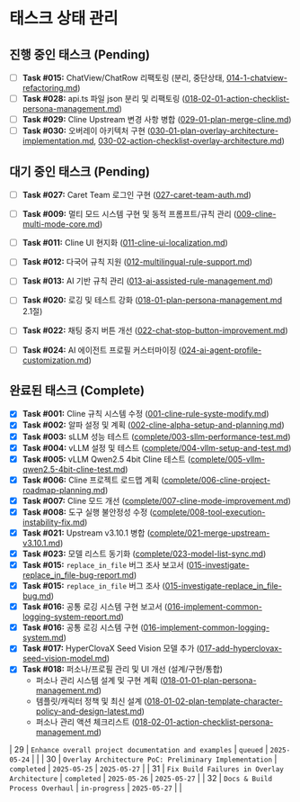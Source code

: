 # 태스크 상태 관리

## 진행 중인 태스크 (Pending)
- [ ] **Task #015:** ChatView/ChatRow 리팩토링 (분리, 중단상태, [014-1-chatview-refactoring.md](./014-1-chatview-refactoring.md))
- [ ] **Task #028:** api.ts 파일 json 분리 및 리팩토링 ([018-02-01-action-checklist-persona-management.md](./018-02-01-action-checklist-persona-management.md))
- [ ] **Task #029:** Cline Upstream 변경 사항 병합 ([029-01-plan-merge-cline.md](./029-01-plan-merge-cline.md))
- [ ] **Task #030:** 오버레이 아키텍처 구현 ([030-01-plan-overlay-architecture-implementation.md](./030-01-plan-overlay-architecture-implementation.md), [030-02-action-checklist-overlay-architecture.md](./030-02-action-checklist-overlay-architecture.md))

## 대기 중인 태스크 (Pending)
- [ ] **Task #027:** Caret Team 로그인 구현 ([027-caret-team-auth.md](./027-caret-team-auth.md))
- [ ] **Task #009:** 멀티 모드 시스템 구현 및 동적 프롬프트/규칙 관리 ([009-cline-multi-mode-core.md](./009-cline-multi-mode-core.md))
- [ ] **Task #011:** Cline UI 현지화 ([011-cline-ui-localization.md](./011-cline-ui-localization.md))
- [ ] **Task #012:** 다국어 규칙 지원 ([012-multilingual-rule-support.md](./012-multilingual-rule-support.md))
- [ ] **Task #013:** AI 기반 규칙 관리 ([013-ai-assisted-rule-management.md](./013-ai-assisted-rule-management.md))
- [ ] **Task #020:** 로깅 및 테스트 강화 ([018-01-plan-persona-management.md](./018-01-plan-persona-management.md) 2.1절)
- [ ] **Task #022:** 채팅 중지 버튼 개선 ([022-chat-stop-button-improvement.md](./022-chat-stop-button-improvement.md))
- [ ] **Task #024:** AI 에이전트 프로필 커스터마이징 ([024-ai-agent-profile-customization.md](./024-ai-agent-profile-customization.md))


## 완료된 태스크 (Complete)
- [x] **Task #001:** Cline 규칙 시스템 수정 ([001-cline-rule-syste-modify.md](./001-cline-rule-syste-modify.md))
- [x] **Task #002:** 알파 설정 및 계획 ([002-cline-alpha-setup-and-planning.md](./002-cline-alpha-setup-and-planning.md))
- [x] **Task #003:** sLLM 성능 테스트 ([complete/003-sllm-performance-test.md](./complete/003-sllm-performance-test.md))
- [x] **Task #004:** vLLM 설정 및 테스트 ([complete/004-vllm-setup-and-test.md](./complete/004-vllm-setup-and-test.md))
- [x] **Task #005:** vLLM Qwen2.5 4bit Cline 테스트 ([complete/005-vllm-qwen2.5-4bit-cline-test.md](./complete/005-vllm-qwen2.5-4bit-cline-test.md))
- [x] **Task #006:** Cline 프로젝트 로드맵 계획 ([complete/006-cline-project-roadmap-planning.md](./complete/006-cline-project-roadmap-planning.md))
- [x] **Task #007:** Cline 모드 개선 ([complete/007-cline-mode-improvement.md](./complete/007-cline-mode-improvement.md))
- [x] **Task #008:** 도구 실행 불안정성 수정 ([complete/008-tool-execution-instability-fix.md](./complete/008-tool-execution-instability-fix.md))
- [x] **Task #021:** Upstream v3.10.1 병합 ([complete/021-merge-upstream-v3.10.1.md](./complete/021-merge-upstream-v3.10.1.md))
- [x] **Task #023:** 모델 리스트 동기화 ([complete/023-model-list-sync.md](./complete/023-model-list-sync.md))
- [x] **Task #015:** `replace_in_file` 버그 조사 보고서 ([015-investigate-replace_in_file-bug-report.md](./015-investigate-replace_in_file-bug-report.md))
- [x] **Task #015:** `replace_in_file` 버그 조사 ([015-investigate-replace_in_file-bug.md](./015-investigate-replace_in_file-bug.md))
- [x] **Task #016:** 공통 로깅 시스템 구현 보고서 ([016-implement-common-logging-system-report.md](./016-implement-common-logging-system-report.md))
- [x] **Task #016:** 공통 로깅 시스템 구현 ([016-implement-common-logging-system.md](./016-implement-common-logging-system.md))
- [x] **Task #017:** HyperClovaX Seed Vision 모델 추가 ([017-add-hyperclovax-seed-vision-model.md](./017-add-hyperclovax-seed-vision-model.md))
- [x] **Task #018:** 퍼소나/프로필 관리 및 UI 개선 (설계/구현/통합)
  * 퍼소나 관리 시스템 설계 및 구현 계획 ([018-01-01-plan-persona-management.md](./018-01-01-plan-persona-management.md))
  * 템플릿/캐릭터 정책 및 최신 설계 ([018-01-02-plan-template-character-policy-and-design-latest.md](./018-01-02-plan-template-character-policy-and-design-latest.md))
  * 퍼소나 관리 액션 체크리스트 ([018-02-01-action-checklist-persona-management.md](./018-02-01-action-checklist-persona-management.md))

| 29 | `Enhance overall project documentation and examples` | `queued` | `2025-05-24` | |
| 30 | `Overlay Architecture PoC: Preliminary Implementation` | `completed` | `2025-05-25` | `2025-05-27` |
| 31 | `Fix Build Failures in Overlay Architecture` | `completed` | `2025-05-26` | `2025-05-27` |
| 32 | `Docs & Build Process Overhaul` | `in-progress` | `2025-05-27` | |
